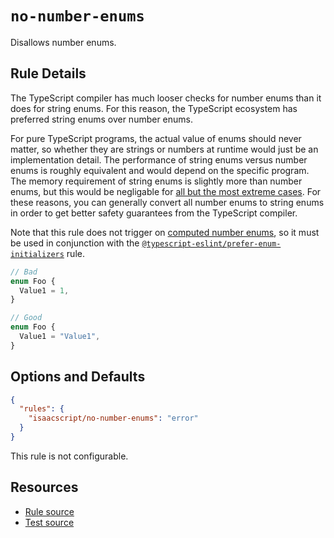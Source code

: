 # `no-number-enums`

Disallows number enums.

## Rule Details

The TypeScript compiler has much looser checks for number enums than it does for string enums. For this reason, the TypeScript ecosystem has preferred string enums over number enums.

For pure TypeScript programs, the actual value of enums should never matter, so whether they are strings or numbers at runtime would just be an implementation detail. The performance of string enums versus number enums is roughly equivalent and would depend on the specific program. The memory requirement of string enums is slightly more than number enums, but this would be negligable for [all but the most extreme cases](https://github.com/typescript-eslint/typescript-eslint/issues/7149#issuecomment-1659406712). For these reasons, you can generally convert all number enums to string enums in order to get better safety guarantees from the TypeScript compiler.

Note that this rule does not trigger on [computed number enums](https://www.typescriptlang.org/docs/handbook/enums.html#computed-and-constant-members), so it must be used in conjunction with the [`@typescript-eslint/prefer-enum-initializers`](https://typescript-eslint.io/rules/prefer-enum-initializers/) rule.

```ts
// Bad
enum Foo {
  Value1 = 1,
}

// Good
enum Foo {
  Value1 = "Value1",
}
```

## Options and Defaults

```json
{
  "rules": {
    "isaacscript/no-number-enums": "error"
  }
}
```

This rule is not configurable.

## Resources

- [Rule source](../../src/rules/no-number-enums.ts)
- [Test source](../../tests/rules/no-number-enums.test.ts)
